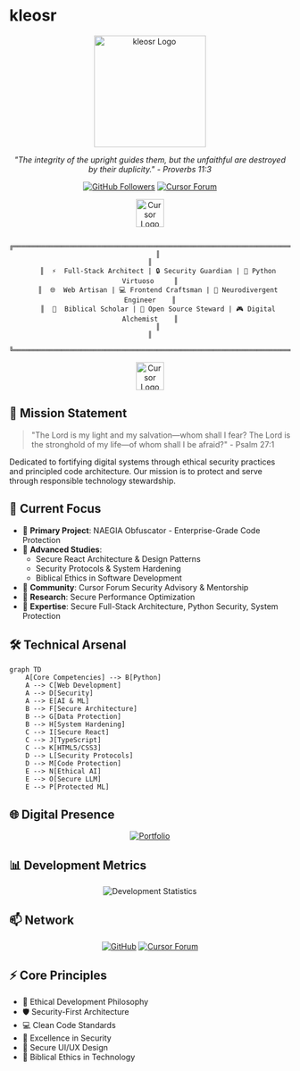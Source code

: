 # kleosr

<div align="center">
  <img src="https://i.ibb.co/tMy2cRkC/image-fx.png" alt="kleosr Logo" width="200" />
  <p>
    <em>"The integrity of the upright guides them, but the unfaithful are destroyed by their duplicity." - Proverbs 11:3</em>
  </p>
  <p>
    <a href="https://github.com/kleosr"><img src="https://img.shields.io/github/followers/kleosr?label=Follow&style=social" alt="GitHub Followers"></a>
    <a href="https://forum.cursor.com/u/kleosr/summary"><img src="https://img.shields.io/badge/Cursor_Forum-Active-green" alt="Cursor Forum"></a>
  </p>
</div>

<div align="center">
<img src="https://us1.discourse-cdn.com/flex020/uploads/cursor1/original/2X/a/a4f78589d63edd61a2843306f8e11bad9590f0ca.png" alt="Cursor Logo" width="50" />

```ascii
    ╔════════════════════════════════════════════════════════════════════════════╗
    ║                                                                             ║
    ║  ⚡  Full-Stack Architect | 🔒 Security Guardian | 🐍 Python Virtuoso     ║
    ║  🌐  Web Artisan | 💻 Frontend Craftsman | 🧠 Neurodivergent Engineer    ║
    ║  📖  Biblical Scholar | 🌟 Open Source Steward | 🎮 Digital Alchemist    ║
    ║                                                                             ║
    ╚════════════════════════════════════════════════════════════════════════════╝
```

<img src="https://us1.discourse-cdn.com/flex020/uploads/cursor1/original/2X/a/a4f78589d63edd61a2843306f8e11bad9590f0ca.png" alt="Cursor Logo" width="50" />
</div>

## 🎯 Mission Statement

> "The Lord is my light and my salvation—whom shall I fear? The Lord is the stronghold of my life—of whom shall I be afraid?" - Psalm 27:1

Dedicated to fortifying digital systems through ethical security practices and principled code architecture. Our mission is to protect and serve through responsible technology stewardship.

## 🚀 Current Focus

- 🔭 **Primary Project**: NAEGIA Obfuscator - Enterprise-Grade Code Protection
- 🌱 **Advanced Studies**: 
  - Secure React Architecture & Design Patterns
  - Security Protocols & System Hardening
  - Biblical Ethics in Software Development
- 👯 **Community**: Cursor Forum Security Advisory & Mentorship
- 🤔 **Research**: Secure Performance Optimization
- 💬 **Expertise**: Secure Full-Stack Architecture, Python Security, System Protection

## 🛠️ Technical Arsenal

```mermaid
graph TD
    A[Core Competencies] --> B[Python]
    A --> C[Web Development]
    A --> D[Security]
    A --> E[AI & ML]
    B --> F[Secure Architecture]
    B --> G[Data Protection]
    B --> H[System Hardening]
    C --> I[Secure React]
    C --> J[TypeScript]
    C --> K[HTML5/CSS3]
    D --> L[Security Protocols]
    D --> M[Code Protection]
    E --> N[Ethical AI]
    E --> O[Secure LLM]
    E --> P[Protected ML]
```

## 🌐 Digital Presence

<div align="center">
  <a href="https://kleosr.surge.sh">
    <img src="https://img.shields.io/badge/Portfolio-Live-green" alt="Portfolio" />
  </a>
</div>

## 📊 Development Metrics

<div align="center">
  <img src="https://github-readme-stats.vercel.app/api?username=kleosr&show_icons=true&theme=dark" alt="Development Statistics" />
</div>

## 📫 Network

<div align="center">
  <a href="https://github.com/kleosr"><img src="https://img.shields.io/badge/GitHub-Profile-black" alt="GitHub"></a>
  <a href="https://forum.cursor.com/u/kleosr/summary"><img src="https://img.shields.io/badge/Cursor_Forum-Active-green" alt="Cursor Forum"></a>
</div>

## ⚡ Core Principles

- 🎯 Ethical Development Philosophy
- 🛡️ Security-First Architecture
- 💻 Clean Code Standards
- 🌟 Excellence in Security
- 🎨 Secure UI/UX Design
- 📖 Biblical Ethics in Technology 
